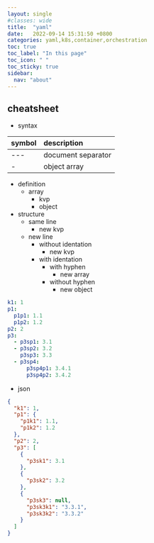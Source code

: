 ```yaml
---
layout: single
#classes: wide
title:  "yaml"
date:   2022-09-14 15:31:50 +0800
categories: yaml,k8s,container,orchestration
toc: true
toc_label: "In this page"
toc_icon: " "
toc_sticky: true
sidebar:
  nav: "about"
---
```


## cheatsheet

* syntax

| symbol | description        |
| :----- | :----------------- |
| ---    | document separator |
| -      | object array       |

* definition
  * array
    * kvp
    * object
* structure
  * same line
    * new kvp
  * new line
    * without identation
      * new kvp
    * with identation
      * with hyphen
        * new array
      * without hyphen
        * new object

```yaml
k1: 1
p1:
  p1p1: 1.1
  p1p2: 1.2
p2: 2
p3:
  - p3sp1: 3.1
  - p3sp2: 3.2
    p3sp3: 3.3
  - p3sp4: 
      p3sp4p1: 3.4.1
      p3sp4p2: 3.4.2
```

* json

```json
{
  "k1": 1,
  "p1": {
    "p1k1": 1.1,
    "p1k2": 1.2
  },
  "p2": 2,
  "p3": [
    {
      "p3sk1": 3.1
    },
    {
      "p3sk2": 3.2
    },
    {
      "p3sk3": null,
      "p3sk3k1": "3.3.1",
      "p3sk3k2": "3.3.2"
    }
  ]
}
```
